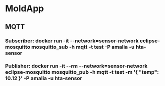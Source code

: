 # MoldApp

## MQTT
### Subscriber: docker run -it --network=sensor-network eclipse-mosquitto mosquitto_sub -h mqtt -t test -P amalia -u hta-sensor
### Publisher: docker run -it --rm --network=sensor-network eclipse-mosquitto mosquitto_pub -h mqtt -t test -m '{ "temp": 10.12 }' -P amalia -u hta-sensor